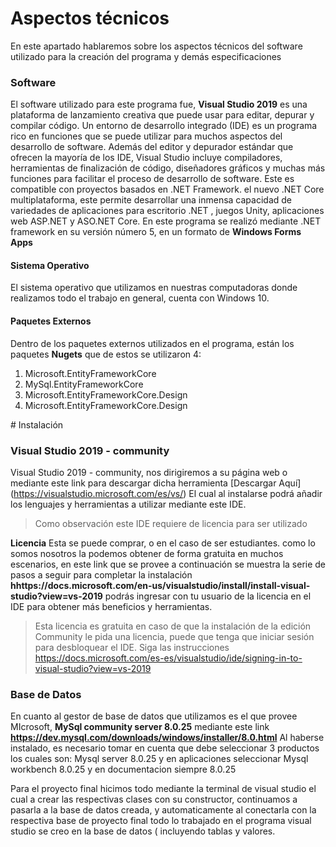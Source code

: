 ﻿# Aspectos técnicos 
En este apartado hablaremos sobre los aspectos técnicos del software utilizado para la creación del programa y demás especificaciones

###  Software
El software utilizado para este programa fue, **Visual Studio 2019** es una plataforma de lanzamiento creativa que puede usar para editar, depurar y compilar código. Un entorno de desarrollo integrado (IDE) es un programa rico en funciones que se puede utilizar para muchos aspectos del desarrollo de software. Además del editor y depurador estándar que ofrecen la mayoría de los IDE, Visual Studio incluye compiladores, herramientas de finalización de código, diseñadores gráficos y muchas más funciones para facilitar el proceso de desarrollo de software.
Este es compatible con proyectos basados en .NET Framework. el nuevo .NET Core multiplataforma, este permite desarrollar una inmensa capacidad de variedades de aplicaciones para escritorio .NET , juegos Unity, aplicaciones web ASP.NET y ASO.NET Core. 
En este programa se realizó mediante .NET framework en su versión número 5, en un formato de **Windows Forms Apps**

#### Sistema Operativo
El sistema operativo que utilizamos en nuestras computadoras donde realizamos todo el trabajo en general, cuenta con Windows 10. 

#### Paquetes Externos 
Dentro de los paquetes externos utilizados en el programa, están los paquetes **Nugets** que de estos se utilizaron 4: 
1. Microsoft.EntityFrameworkCore
2. MySql.EntityFrameworkCore
3. Microsoft.EntityFrameworkCore.Design
4. Microsoft.EntityFrameworkCore.Design

﻿# Instalación 

### Visual Studio 2019 - community
Visual Studio 2019 - community, nos dirigiremos a su página web o mediante este link para descargar dicha herramienta [Descargar Aquí] (https://visualstudio.microsoft.com/es/vs/)
El cual al instalarse podrá añadir los lenguajes y herramientas a utilizar mediante este IDE.  

>Como observación este IDE requiere de licencia para ser utilizado 
 
 **Licencia** 
Esta se puede comprar, o en el caso de ser estudiantes. como lo somos nosotros la podemos obtener de forma gratuita en muchos escenarios, en este link que se provee a continuación se muestra la serie de pasos a seguir para completar la instalación **hhttps://docs.microsoft.com/en-us/visualstudio/install/install-visual-studio?view=vs-2019** podrás ingresar con tu usuario de la licencia en el IDE para obtener más beneficios y herramientas. 
 >Esta licencia es gratuita en caso de que la instalación de la edición Community le pida una licencia, puede que tenga que iniciar sesión para desbloquear el IDE. Siga las instrucciones https://docs.microsoft.com/es-es/visualstudio/ide/signing-in-to-visual-studio?view=vs-2019


### Base de Datos 
En cuanto al gestor de base de datos que utilizamos es el que provee MIcrosoft, **MySql community server 8.0.25** mediante este link 
**https://dev.mysql.com/downloads/windows/installer/8.0.html** 
Al haberse instalado, es necesario tomar en cuenta que debe seleccionar 3 productos los cuales son: Mysql server 8.0.25 y en aplicaciones seleccionar Mysql workbench 8.0.25 y en documentacion siempre 8.0.25

Para el proyecto final hicimos todo mediante la terminal de visual studio el cual a crear las respectivas clases con su constructor, continuamos a pasarla a la  base de datos creada, y automaticamente al conectarla con la respectiva base de proyecto final todo lo trabajado en el programa visual studio se creo en la base de datos ( incluyendo tablas y valores.
